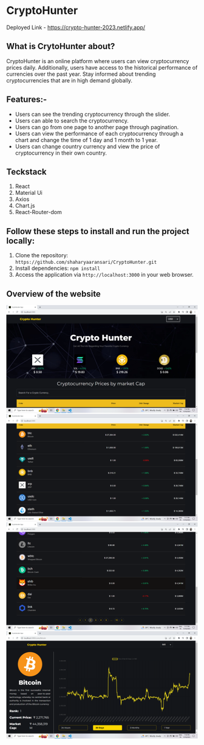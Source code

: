 # CryptoHunter
Deployed Link - https://crypto-hunter-2023.netlify.app/

## What is CrytoHunter about?
CryptoHunter is an online platform where users can view cryptocurrency prices daily. Additionally, users have access to the historical
performance of currencies over the past year. Stay informed about trending cryptocurrencies that are in high demand globally.

## Features:-

- Users can see the trending cryptocurrency through the slider.
- Users can able to search the cryptocurrency.
- Users  can go from one page to another page through pagination.
- Users can view the performance of each cryptocurrency through a chart and change the time of 1 day and 1 month to 1 year.
- Users can change country currency and view the price of cryptocurrency in their own country.


## Teckstack
1. React
2. Material Ui
3. Axios
4. Chart.js
5. React-Router-dom

## Follow these steps to install and run the project locally:

1. Clone the repository: `https://github.com/shaharyaaransari/CryptoHunter.git`
2. Install dependencies: `npm install`
3. Access the application via `http://localhost:3000` in your web browser.

## Overview of the website
![Alt text](<crypto-hunter/src/Images/Screenshot (283).png>)
![Alt text](<crypto-hunter/src/Images/Screenshot (284).png>)
![Alt text](<crypto-hunter/src/Images/Screenshot (285).png>)
![Alt text](<crypto-hunter/src/Images/Screenshot (286).png>)

   
